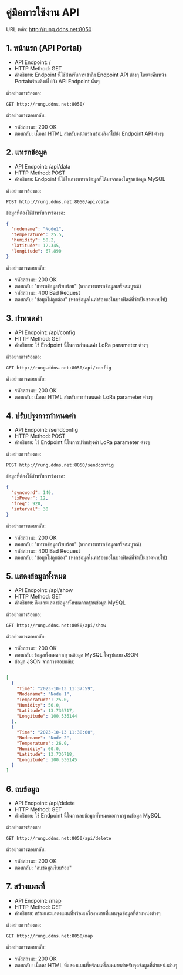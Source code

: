 # คู่มือการใช้งาน API

URL หลัก: http://rung.ddns.net:8050

## 1. หน้าแรก (API Portal)
- API Endpoint: /
- HTTP Method: GET
- คำอธิบาย:  Endpoint นี้ใช้สำหรับการเข้าถึง Endpoint API ต่างๆ โดยจะคืนหน้า Portalพร้อมลิงก์ไปยัง API Endpoint นั้นๆ

ตัวอย่างการร้องขอ:
```http 
GET http://rung.ddns.net:8050/
```

ตัวอย่างการตอบกลับ:
- รหัสสถานะ: 200 OK
- ตอบกลับ: เนื้อหา HTML สำหรับหน้าแรกพร้อมลิงก์ไปยัง Endpoint API ต่างๆ

## 2. แทรกข้อมูล
- API Endpoint: /api/data
- HTTP Method: POST
- คำอธิบาย: Endpoint นีใช้ในการแทรกข้อมูลที่ได้มาจากลงในฐานข้อมูล MySQL

ตัวอย่างการร้องขอ:
```http 
POST http://rung.ddns.net:8050/api/data
```
ข้อมูลที่ต้องใช้สำหรับการร้องขอ:
```json
{
  "nodename": "Node1",
  "temperature": 25.5,
  "humidity": 50.2,
  "latitude": 12.345,
  "longitude": 67.890
}
```
ตัวอย่างการตอบกลับ:
- รหัสสถานะ: 200 OK
- ตอบกลับ: "แทรกข้อมูลเรียบร้อย" (หากการแทรกข้อมูลเสร็จสมบูรณ์)
- รหัสสถานะ: 400 Bad Request
- ตอบกลับ: "ข้อมูลไม่ถูกต้อง" (หากข้อมูลในคำร้องขอในบางฟิลด์ที่จำเป็นขาดหายไป)

## 3. กำหนดค่า
- API Endpoint: /api/config
- HTTP Method: GET
- คำอธิบาย: ใช้ Endpoint นี้ในการกำหนดค่า LoRa parameter ต่างๆ

ตัวอย่างการร้องขอ:
```http 
GET http://rung.ddns.net:8050/api/config
```

ตัวอย่างการตอบกลับ:
- รหัสสถานะ: 200 OK
- ตอบกลับ: เนื้อหา HTML สำหรับการกำหนดค่า LoRa parameter ต่างๆ

## 4. ปรับปรุงการกำหนดค่า
- API Endpoint: /sendconfig
- HTTP Method: POST
- คำอธิบาย: ใช้ Endpoint นี้ในการปรับปรุงค่า LoRa parameter ต่างๆ

ตัวอย่างการร้องขอ:
```http 
POST http://rung.ddns.net:8050/sendconfig
```
ข้อมูลที่ต้องใช้สำหรับการร้องขอ:
```json
{
  "syncword": 140,
  "txPower": 12,
  "freq": 920,
  "interval": 30
}
```
ตัวอย่างการตอบกลับ:
- รหัสสถานะ: 200 OK
- ตอบกลับ: "แทรกข้อมูลเรียบร้อย" (หากการแทรกข้อมูลเสร็จสมบูรณ์)
- รหัสสถานะ: 400 Bad Request
- ตอบกลับ: "ข้อมูลไม่ถูกต้อง" (หากข้อมูลในคำร้องขอในบางฟิลด์ที่จำเป็นขาดหายไป)

## 5. แสดงข้อมูลทั้งหมด
- API Endpoint: /api/show
- HTTP Method: GET
- คำอธิบาย: ดึงและแสดงข้อมูลทั้งหมดจากฐานข้อมูล MySQL

ตัวอย่างการร้องขอ:
```http 
GET http://rung.ddns.net:8050/api/show
```
ตัวอย่างการตอบกลับ:
- รหัสสถานะ: 200 OK
- ตอบกลับ: ข้อมูลทั้งหมดจากฐานข้อมูล MySQL ในรูปแบบ JSON
- ข้อมูล JSON จากการตอบกลับ:
  
```json

[
  {  
    "Time": "2023-10-13 11:37:59",
    "Nodename": "Node 1",
    "Temperature": 25.0,
    "Humidity": 50.0,
    "Latitude": 13.736717,
    "Longitude": 100.536144
  },
  {
    "Time": "2023-10-13 11:38:00",
    "Nodename": "Node 2",
    "Temperature": 26.0,
    "Humidity": 60.0,
    "Latitude": 13.736718,
    "Longitude": 100.536145
  }
]

```

## 6. ลบข้อมูล
- API Endpoint: /api/delete
- HTTP Method: GET
- คำอธิบาย: ใช้ Endpoint นี้ในการลบข้อมูลทั้งหมดออกจากฐานข้อมูล MySQL

ตัวอย่างการร้องขอ:
```http 
GET http://rung.ddns.net:8050/api/delete
```
ตัวอย่างการตอบกลับ:
- รหัสสถานะ: 200 OK
- ตอบกลับ: "ลบข้อมูลเรียบร้อย"

## 7. สร้างแผนที่
- API Endpoint: /map
- HTTP Method: GET
- คำอธิบาย: สร้างและแสดงแผนที่พร้อมเครื่องหมายที่แทนจุดข้อมูลที่ตำแหน่งต่างๆ

ตัวอย่างการร้องขอ:
```http 
GET http://rung.ddns.net:8050/map
```
ตัวอย่างการตอบกลับ:
- รหัสสถานะ: 200 OK
- ตอบกลับ: เนื้อหา HTML ที่แสดงแผนที่พร้อมเครื่องหมายสำหรับจุดข้อมูลที่ตำแหน่งต่างๆ


